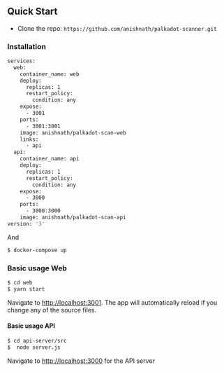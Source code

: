 ## Quick Start

- Clone the repo: `https://github.com/anishnath/palkadot-scanner.git`

### Installation


``` bash  
services:  
  web:  
    container_name: web  
    deploy:  
      replicas: 1  
      restart_policy:  
        condition: any  
    expose:  
      - 3001  
    ports:  
      - 3001:3001  
    image: anishnath/palkadot-scan-web  
    links:  
      - api  
  api:  
    container_name: api  
    deploy:  
      replicas: 1  
      restart_policy:  
        condition: any  
    expose:  
      - 3000  
    ports:  
      - 3000:3000  
    image: anishnath/palkadot-scan-api  
version: '3'
```  

And

``` bash  
$ docker-compose up     
```  

### Basic usage  Web

``` bash  
$ cd web
$ yarn start
```  


Navigate to [http://localhost:3001](http://localhost:3001). The app will automatically reload if you change any of the source files.

#### Basic usage  API


```bash  
$ cd api-server/src 
$  node server.js  
```  

Navigate to [http://localhost:3000](http://localhost:3001) for the API server

